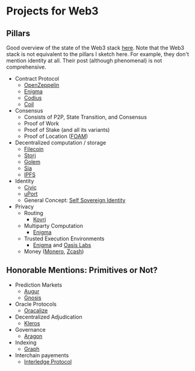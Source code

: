 # Projects for Web3

## Pillars

Good overview of the state of the Web3 stack [here](https://multicoin.capital/2018/07/10/the-web3-stack/). Note that the Web3 stack is not equivalent to the pillars I sketch here. For example, they don't mention identity at all. Their post (although phenomenal) is not comprehensive.

* Contract Protocol
  * [OpenZeppelin](https://openzeppelin.org/)
  * [Enigma](https://enigma.co/)
  * [Codius](https://codius.org/)
  * [Coil](https://medium.com/coil/codius-smart-contracts-made-from-containers-b3b16c3e3890)
* Consensus
  * Consists of P2P, State Transition, and Consensus
  * Proof of Work
  * Proof of Stake (and all its variants)
  * Proof of Location ([FOAM](https://foam.space/))
* Decentralized computation / storage
  * [Filecoin](https://filecoin.io/)
  * [Storj](https://storj.io/)
  * [Golem](https://golem.network/)
  * [Sia](https://sia.tech/)
  * [IPFS](https://ipfs.io/)
* Identity
  * [Civic](https://www.civic.com/products/secure-identity-platform/)
  * [uPort](https://www.uport.me/)
  * General Concept: [Self Sovereign Identity](http://www.lifewithalacrity.com/2016/04/the-path-to-self-soverereign-identity.html)
* Privacy
  * Routing
    * [Kovri](https://getkovri.org/)
  * Multiparty Computation
    * [Enigma](https://enigma.co/)
  * Trusted Execution Environments
    * [Enigma](https://enigma.co/) and [Oasis Labs](https://arxiv.org/pdf/1804.05141.pdf)
  * Money ([Monero](https://getmonero.org/), [Zcash](https://z.cash/))

## Honorable Mentions: Primitives or Not?

* Prediction Markets
  * [Augur](https://www.augur.net/)
  * [Gnosis](https://gnosis.pm/)
* Oracle Protocols
  * [Oracalize](http://www.oraclize.it/)
* Decentralized Adjudication
  * [Kleros](https://kleros.io/)
* Governance
  * [Aragon](https://aragon.org/)
* Indexing
  * [Graph](https://medium.com/graphprotocol/introducing-the-graph-4a281b28203e)
* Interchain payements
  * [Interledge Protocol](https://interledger.org/)
